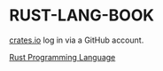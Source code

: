 # RUST-LANG-BOOK
[crates.io](https://crates.io) log in via a GitHub account.

[Rust Programming Language](https://www.rust-lang.org)

